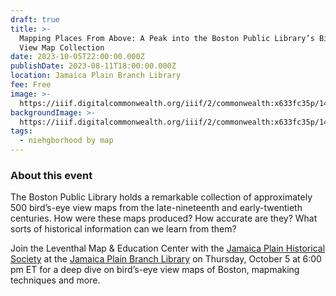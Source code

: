 ```yaml
---
draft: true
title: >-
  Mapping Places From Above: A Peak into the Boston Public Library’s Bird’s-Eye
  View Map Collection 
date: 2023-10-05T22:00:00.000Z
publishDate: 2023-08-11T18:00:00.000Z
location: Jamaica Plain Branch Library
fee: Free
image: >-
  https://iiif.digitalcommonwealth.org/iiif/2/commonwealth:x633fc35p/1459,2010,5390,2450/2000,/0/default.jpg
backgroundImage: >-
  https://iiif.digitalcommonwealth.org/iiif/2/commonwealth:x633fc35p/1459,2010,5390,2450/2000,/0/default.jpg
tags:
  - niehgborhood by map
---
```


### About this event

The Boston Public Library holds a remarkable collection of approximately 500 bird’s-eye view maps from the late-nineteenth and early-twentieth centuries. How were these maps produced? How accurate are they? What sorts of historical information can we learn from them?

Join the Leventhal Map & Education Center with the [Jamaica Plain Historical Society](https://www.jphs.org/) at the [Jamaica Plain Branch Library](https://www.bpl.org/locations/jamaica-plain/) on Thursday, October 5 at 6:00 pm ET for a deep dive on bird’s-eye view maps of Boston, mapmaking techniques and more.
